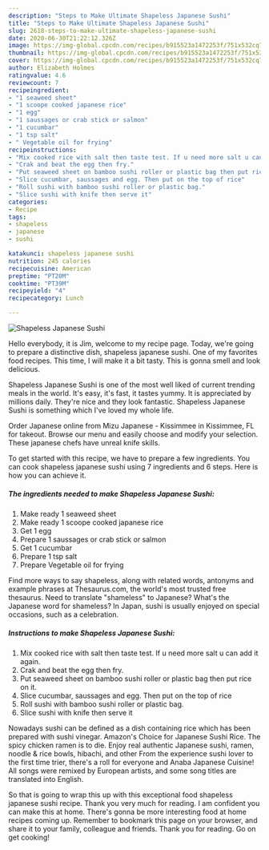 ```yaml
---
description: "Steps to Make Ultimate Shapeless Japanese Sushi"
title: "Steps to Make Ultimate Shapeless Japanese Sushi"
slug: 2618-steps-to-make-ultimate-shapeless-japanese-sushi
date: 2020-06-30T21:22:12.326Z
image: https://img-global.cpcdn.com/recipes/b915523a1472253f/751x532cq70/shapeless-japanese-sushi-recipe-main-photo.jpg
thumbnail: https://img-global.cpcdn.com/recipes/b915523a1472253f/751x532cq70/shapeless-japanese-sushi-recipe-main-photo.jpg
cover: https://img-global.cpcdn.com/recipes/b915523a1472253f/751x532cq70/shapeless-japanese-sushi-recipe-main-photo.jpg
author: Elizabeth Holmes
ratingvalue: 4.6
reviewcount: 7
recipeingredient:
- "1 seaweed sheet"
- "1 scoope cooked japanese rice"
- "1 egg"
- "1 saussages or crab stick or salmon"
- "1 cucumbar"
- "1 tsp salt"
- " Vegetable oil for frying"
recipeinstructions:
- "Mix cooked rice with salt then taste test. If u need more salt u can add it again."
- "Crak and beat the egg then fry."
- "Put seaweed sheet on bamboo sushi roller or plastic bag then put rice on it."
- "Slice cucumbar, saussages and egg. Then put on the top of rice"
- "Roll sushi with bamboo sushi roller or plastic bag."
- "Slice sushi with knife then serve it"
categories:
- Recipe
tags:
- shapeless
- japanese
- sushi

katakunci: shapeless japanese sushi 
nutrition: 245 calories
recipecuisine: American
preptime: "PT20M"
cooktime: "PT39M"
recipeyield: "4"
recipecategory: Lunch

---
```



![Shapeless Japanese Sushi](https://img-global.cpcdn.com/recipes/b915523a1472253f/751x532cq70/shapeless-japanese-sushi-recipe-main-photo.jpg)

Hello everybody, it is Jim, welcome to my recipe page. Today, we're going to prepare a distinctive dish, shapeless japanese sushi. One of my favorites food recipes. This time, I will make it a bit tasty. This is gonna smell and look delicious.

Shapeless Japanese Sushi is one of the most well liked of current trending meals in the world. It's easy, it's fast, it tastes yummy. It is appreciated by millions daily. They're nice and they look fantastic. Shapeless Japanese Sushi is something which I've loved my whole life.

Order Japanese online from Mizu Japanese - Kissimmee in Kissimmee, FL for takeout. Browse our menu and easily choose and modify your selection. These japanese chefs have unreal knife skills.


To get started with this recipe, we have to prepare a few ingredients. You can cook shapeless japanese sushi using 7 ingredients and 6 steps. Here is how you can achieve it.

<!--inarticleads1-->

##### The ingredients needed to make Shapeless Japanese Sushi:

1. Make ready 1 seaweed sheet
1. Make ready 1 scoope cooked japanese rice
1. Get 1 egg
1. Prepare 1 saussages or crab stick or salmon
1. Get 1 cucumbar
1. Prepare 1 tsp salt
1. Prepare  Vegetable oil for frying


Find more ways to say shapeless, along with related words, antonyms and example phrases at Thesaurus.com, the world&#39;s most trusted free thesaurus. Need to translate &#34;shameless&#34; to Japanese? What&#39;s the Japanese word for shameless? In Japan, sushi is usually enjoyed on special occasions, such as a celebration. 

<!--inarticleads2-->

##### Instructions to make Shapeless Japanese Sushi:

1. Mix cooked rice with salt then taste test. If u need more salt u can add it again.
1. Crak and beat the egg then fry.
1. Put seaweed sheet on bamboo sushi roller or plastic bag then put rice on it.
1. Slice cucumbar, saussages and egg. Then put on the top of rice
1. Roll sushi with bamboo sushi roller or plastic bag.
1. Slice sushi with knife then serve it


Nowadays sushi can be defined as a dish containing rice which has been prepared with sushi vinegar. Amazon&#39;s Choice for Japanese Sushi Rice. The spicy chicken ramen is to die. Enjoy real authentic Japanese sushi, ramen, noodle &amp; rice bowls, hibachi, and other From the experience sushi lover to the first time trier, there&#39;s a roll for everyone and Anaba Japanese Cuisine! All songs were remixed by European artists, and some song titles are translated into English. 

So that is going to wrap this up with this exceptional food shapeless japanese sushi recipe. Thank you very much for reading. I am confident you can make this at home. There's gonna be more interesting food at home recipes coming up. Remember to bookmark this page on your browser, and share it to your family, colleague and friends. Thank you for reading. Go on get cooking!
